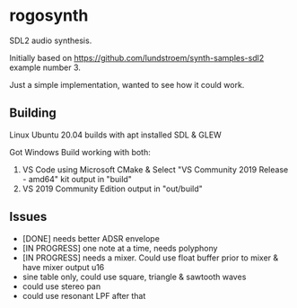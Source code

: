 # rogosynth

SDL2 audio synthesis.

Initially based on https://github.com/lundstroem/synth-samples-sdl2 example number 3.

Just a simple implementation, wanted to see how it could work.

## Building

Linux Ubuntu 20.04 builds with apt installed SDL & GLEW

Got Windows Build working with both:
1) VS Code using Microsoft CMake & Select "VS Community 2019 Release - amd64" kit
   output in "build"
2) VS 2019 Community Edition
   output in "out/build"

## Issues
- [DONE] needs better ADSR envelope
- [IN PROGRESS] one note at a time, needs polyphony
- [IN PROGRESS] needs a mixer.  Could use float buffer prior to mixer & have mixer output u16
- sine table only, could use square, triangle & sawtooth waves
- could use stereo pan
- could use resonant LPF after that

